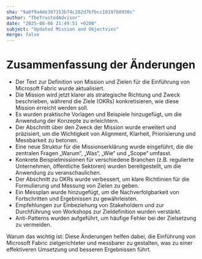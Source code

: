 ```yaml
---
sha: "9a0f9a4de397153b74c202d7bfbcc1019768930c"
author: "TheTrustedAdvisor"
date: "2025-08-08 21:49:51 +0200"
subject: "Updated Mission and Objectvies"
merge: false
---
```


# Zusammenfassung der Änderungen

- Der Text zur Definition von Mission und Zielen für die Einführung von Microsoft Fabric wurde aktualisiert.
- Die Mission wird jetzt klarer als strategische Richtung und Zweck beschrieben, während die Ziele (OKRs) konkretisieren, wie diese Mission erreicht werden soll.
- Es wurden praktische Vorlagen und Beispiele hinzugefügt, um die Anwendung der Konzepte zu erleichtern.
- Der Abschnitt über den Zweck der Mission wurde erweitert und präzisiert, um die Wichtigkeit von Alignment, Klarheit, Priorisierung und Messbarkeit zu betonen.
- Eine neue Struktur für die Missionserklärung wurde eingeführt, die die zentralen Fragen „Warum“, „Was“, „Wie“ und „Scope“ umfasst.
- Konkrete Beispielmissionen für verschiedene Branchen (z.B. regulierte Unternehmen, öffentliche Sektoren) wurden bereitgestellt, um die Anwendung zu veranschaulichen.
- Der Abschnitt zu OKRs wurde verbessert, um klare Richtlinien für die Formulierung und Messung von Zielen zu geben.
- Ein Messplan wurde hinzugefügt, um die Nachverfolgbarkeit von Fortschritten und Ergebnissen zu gewährleisten.
- Empfehlungen zur Einbeziehung von Stakeholdern und zur Durchführung von Workshops zur Zieldefinition wurden verstärkt.
- Anti-Patterns wurden aufgeführt, um häufige Fehler bei der Zielsetzung zu vermeiden.

Warum das wichtig ist: Diese Änderungen helfen dabei, die Einführung von Microsoft Fabric zielgerichteter und messbarer zu gestalten, was zu einer effektiveren Umsetzung und besseren Ergebnissen führt.

